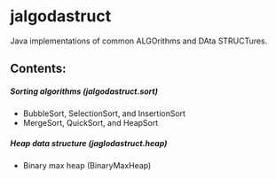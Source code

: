 jalgodastruct
=============

Java implementations of common ALGOrithms and DAta STRUCTures.

Contents:
---------

##### Sorting algorithms (jalgodastruct.sort)
+ BubbleSort, SelectionSort, and InsertionSort
+ MergeSort, QuickSort, and HeapSort

##### Heap data structure (jaglodastruct.heap)
+ Binary max heap (BinaryMaxHeap)

